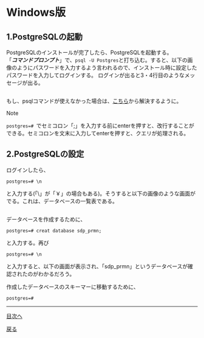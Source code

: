 # Windows版

## 1.PostgreSQLの起動  

PostgreSQLのインストールが完了したら、PostgreSQLを起動する。  
「***コマンドプロンプト***」で、`psql -U Postgres`と打ち込む。すると、以下の画像のようにパスワードを入力するよう言われるので、インストール時に設定したパスワードを入力してログインする。 
ログインが出ると3・4行目のようなメッセージが出る。  

<img src="">

もし、psqlコマンドが使えなかった場合は、[こちら](https://github.com/122yuuki/SDP_DB/blob/main/Section_2/section_2-6.md)から解決するように。 
> [!note]
> `postgres=# `でセミコロン「;」を入力する前にenterを押すと、改行することができる。セミコロンを文末に入力してenterを押すと、クエリが処理される。  

## 2.PostgreSQLの設定

ログインしたら、

```
postgres=# \n
```

と入力する(「\」が「￥」の場合もある)。そうすると以下の画像のような画面がでる。これは、データベースの一覧表である。  

<img src="">

データベースを作成するために、

```
postgres=# creat database sdp_prmn;
```

と入力する。再び

```
postgres=# \n
```

と入力すると、以下の画面が表示され、「sdp_prmn」というデータベースが確認されたのがわかるだろう。  
<img src="">

作成したデータベースのスキーマーに移動するために、

```
postgres=# 
```

___

[目次へ](https://github.com/122yuuki/SDP_DB/blob/main/README.md)

[戻る](https://github.com/122yuuki/SDP_DB/blob/main/Section_2/section_2-4.md)
